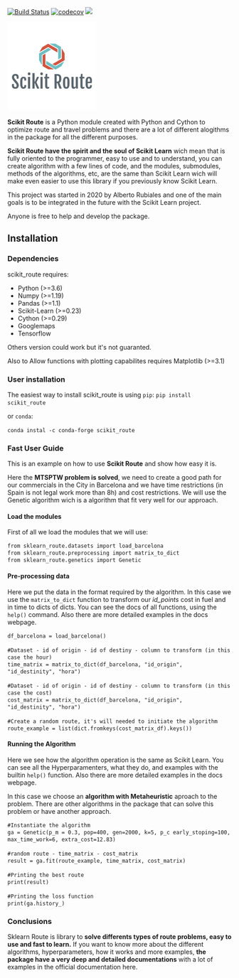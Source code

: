  [![Build Status](https://travis-ci.org/arubiales/scikit-route.svg?branch=main)](https://travis-ci.org/arubiales/scikit-route) [![codecov](https://codecov.io/gh/arubiales/scikit-route/branch/main/graph/badge.svg?token=1CKqr34fsc)](https://codecov.io/gh/arubiales/scikit-route) ![](https://img.shields.io/badge/python-3.6%20%7C%203.7%20%7C%203.8-blue)

![Logo](docs/images/logo.png "Title")

**Scikit Route** is a Python module created with Python and Cython to optimize route and travel problems and there are a lot of different alogithms in the package for all the different purposes.

**Scikit Route have the spirit and the soul of Scikit Learn** wich mean that is fully oriented to the programmer, easy to use and to understand, you can create algorithm with a few lines of code, and the modules, submodules, methods of the algorithms, etc, are the same than Scikit Learn wich will make even easier to use this library if you previously know Scikit Learn.

This project was started in 2020 by Alberto Rubiales and one of the main goals is to be integrated in the future with the Scikit Learn project.

Anyone is free to help and develop the package.

## Installation
### Dependencies
scikit_route requires:
* Python (>=3.6)
* Numpy (>=1.19)
* Pandas (>=1.1)
* Scikit-Learn (>=0.23)
* Cython (>=0.29)
* Googlemaps
* Tensorflow

Others version could work but it's not guaranted.

Also to Allow functions with plotting capabilites requires Matplotlib (>=3.1)

### User installation

The easiest way to install scikit_route is using ```pip```:
```pip install scikit_route```

or ```conda```:

```conda instal -c conda-forge scikit_route```

### Fast User Guide
This is an example on how to use **Scikit Route** and show how easy it is.

Here the **MTSPTW problem is solved**, we need to create a good path for our commercials in the City in Barcelona and we have time restrictions (in Spain is not legal work more than 8h) and cost restrictions. We will use the Genetic algorithm wich is a algorithm that fit very well for our approach.

#### Load the modules
First of all we load the modules that we will use:
```
from sklearn_route.datasets import load_barcelona
from sklearn_route.preprocessing import matrix_to_dict
from sklearn_route.genetics import Genetic
```


#### Pre-processing data
Here we put the data in the format required by the algorithm. In this case we use the ```matrix_to_dict``` function to transform our *id_points* cost in fuel and in time to dicts of dicts.
You can see the docs of all functions, using the ```help()``` command. Also there are more detailed examples in the docs webpage.

```
df_barcelona = load_barcelona()

#Dataset - id of origin - id of destiny - column to transform (in this case the hour)
time_matrix = matrix_to_dict(df_barcelona, "id_origin", "id_destinity", "hora")

#Dataset - id of origin - id of destiny - column to transform (in this case the cost)
cost_matrix = matrix_to_dict(df_barcelona, "id_origin", "id_destinity", "hora")

#Create a random route, it's will needed to initiate the algorithm
route_example = list(dict.fromkeys(cost_matrix_df).keys())
```

#### Running the Algorithm
Here we see how the algorithm operation is the same as Scikit Learn. You can see all the Hyperparamenters, what they do, and examples with the builtin ```help()``` function. Also there are more detailed examples in the docs webpage.

In this case we choose an **algorithm with Metaheuristic** aproach to the problem. There are other algorithms in the package that can solve this problem or have another approach.

```
#Instantiate the algorithm
ga = Genetic(p_m = 0.3, pop=400, gen=2000, k=5, p_c early_stoping=100, max_time_work=6, extra_cost=12.83)

#random route - time_matrix - cost_matrix
result = ga.fit(route_example, time_matrix, cost_matrix)

#Printing the best route
print(result)

#Printing the loss function
print(ga.history_)
```

### Conclusions

Sklearn Route is library to **solve differents types of route problems, easy to use and fast to learn.** If you want to know more about the different algorithms, hyperparameters, how it works and more examples, **the package have a very deep and detailed documentations** with a lot of examples in the official documentation here.
